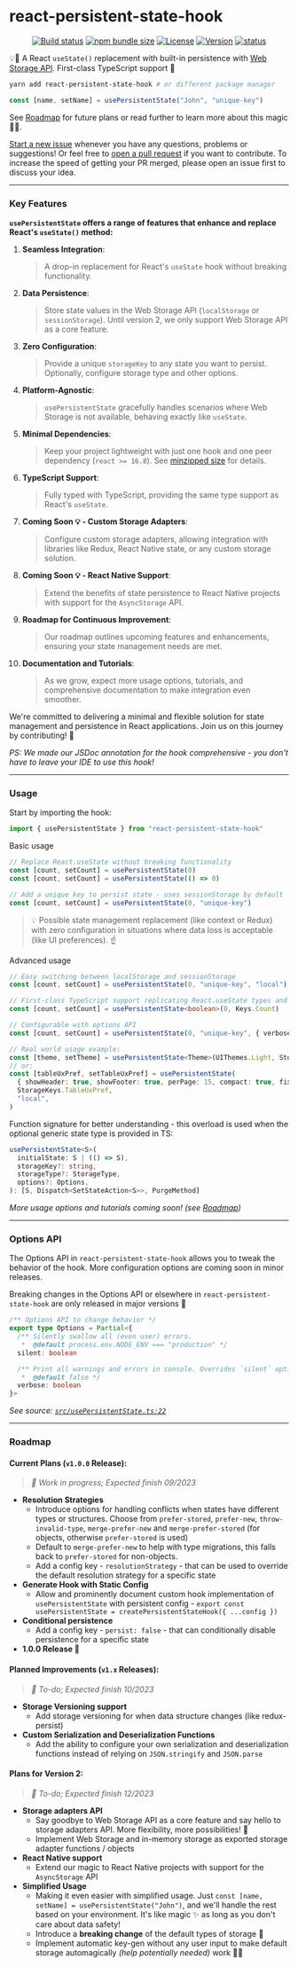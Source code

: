 # react-persistent-state-hook

<div align="center">

[![Build status](https://img.shields.io/github/actions/workflow/status/deniskabana/react-persistent-state-hook/pr-and-main-tests.yml?branch=main&style=for-the-badge)](/actions/workflows/pr-and-main-tests.yml)
[![npm bundle size](https://img.shields.io/bundlephobia/minzip/react-persistent-state-hook?style=for-the-badge)](https://bundlephobia.com/package/react-persistent-state-hook?style=for-the-badge)
[![License](https://img.shields.io/github/license/deniskabana/react-persistent-state-hook?style=for-the-badge)](./LICENSE)
[![Version](https://img.shields.io/npm/v/react-persistent-state-hook?style=for-the-badge)](https://www.npmjs.com/package/react-persistent-state-hook)
[![status](https://img.shields.io/badge/status-production_ready-green?style=for-the-badge)](https://www.npmjs.com/package/react-persistent-state-hook)

</div>

💡🧠 A React `useState()` replacement with built-in persistence with [Web Storage API](https://developer.mozilla.org/en-US/docs/Web/API/Web_Storage_API). First-class TypeScript support 💪

```bash
yarn add react-persistent-state-hook # or different package manager
```

```typescript
const [name, setName] = usePersistentState("John", "unique-key")
```

See [Roadmap](#roadmap) for future plans or read further to learn more about this magic 🧙‍♀️.

[Start a new issue](https://github.com/deniskabana/react-persistent-state-hook/issues) whenever you have any questions, problems or suggestions! Or feel free to [open a pull request](https://github.com/deniskabana/react-persistent-state-hook/pulls) if you want to contribute. To increase the speed of getting your PR merged, please open an issue first to discuss your idea.

---

### Key Features

**`usePersistentState` offers a range of features that enhance and replace React's `useState()` method:**

1. **Seamless Integration**:

   > A drop-in replacement for React's `useState` hook without breaking functionality.

2. **Data Persistence**:

   > Store state values in the Web Storage API (`localStorage` or `sessionStorage`). Until version 2, we only support Web Storage API as a core feature.

3. **Zero Configuration**:

   > Provide a unique `storageKey` to any state you want to persist. Optionally, configure storage type and other options.

4. **Platform-Agnostic**:

   > `usePersistentState` gracefully handles scenarios where Web Storage is not available, behaving exactly like `useState`.

5. **Minimal Dependencies**:

   > Keep your project lightweight with just one hook and one peer dependency (`react >= 16.8`). See [minzipped size](#react-persistent-state-hook) for details.

6. **TypeScript Support**:

   > Fully typed with TypeScript, providing the same type support as React's `useState`.

7. **Coming Soon 💡 - Custom Storage Adapters**:

   > Configure custom storage adapters, allowing integration with libraries like Redux, React Native state, or any custom storage solution.

8. **Coming Soon 💡 - React Native Support**:

   > Extend the benefits of state persistence to React Native projects with support for the `AsyncStorage` API.

9. **Roadmap for Continuous Improvement**:

   > Our roadmap outlines upcoming features and enhancements, ensuring your state management needs are met.

10. **Documentation and Tutorials**:
    > As we grow, expect more usage options, tutorials, and comprehensive documentation to make integration even smoother.

We're committed to delivering a minimal and flexible solution for state management and persistence in React applications. Join us on this journey by contributing! 🚀

_PS: We made our JSDoc annotation for the hook comprehensive - you don't have to leave your IDE to use this hook!_

---

### Usage

Start by importing the hook:

```typescript
import { usePersistentState } from "react-persistent-state-hook"
```

Basic usage

```typescript
// Replace React.useState without breaking functionality
const [count, setCount] = usePersistentState(0)
const [count, setCount] = usePersistentState(() => 0)

// Add a unique key to persist state - uses sessionStorage by default
const [count, setCount] = usePersistentState(0, "unique-key")
```

> 💡 Possible state management replacement (like context or Redux) with zero configuration in situations where data loss is acceptable (like UI preferences). ☝️

Advanced usage

```typescript
// Easy switching between localStorage and sessionStorage
const [count, setCount] = usePersistentState(0, "unique-key", "local")
```

```typescript
// First-class TypeScript support replicating React.useState types and overloads 🎉
const [count, setCount] = usePersistentState<boolean>(0, Keys.Count)
```

```typescript
// Configurable with options API
const [count, setCount] = usePersistentState(0, "unique-key", { verbose: true })
```

```typescript
// Real world usage example:
const [theme, setTheme] = usePersistentState<Theme>(UIThemes.Light, StorageKeys.Theme, "local")
// or:
const [tableUxPref, setTableUxPref] = usePersistentState(
  { showHeader: true, showFooter: true, perPage: 15, compact: true, fixedHeader: true },
  StorageKeys.TableUxPref,
  "local",
)
```

Function signature for better understanding - this overload is used when the optional generic state type is provided in TS:

```typescript
usePersistentState<S>(
  initialState: S | (() => S),
  storageKey?: string,
  storageType?: StorageType,
  options?: Options,
): [S, Dispatch<SetStateAction<S>>, PurgeMethod]
```

_More usage options and tutorials coming soon! (see [Roadmap](#roadmap))_

---

### Options API

The Options API in `react-persistent-state-hook` allows you to tweak the behavior of the hook. More configuration options are coming soon in minor releases.

Breaking changes in the Options API or elsewhere in `react-persistent-state-hook` are only released in major versions 🤞

```typescript
/** Options API to change behavior */
export type Options = Partial<{
  /** Silently swallow all (even user) errors.
   *  @default process.env.NODE_ENV === "production" */
  silent: boolean

  /** Print all warnings and errors in console. Overrides `silent` option.
   *  @default false */
  verbose: boolean
}>
```

_See source: [`src/usePersistentState.ts:22`](./src/usePersistentState.ts#L22)_

---

### Roadmap

#### Current Plans (`v1.0.0` Release):

> _🚧 Work in progress; Expected finish 09/2023_

- **Resolution Strategies**
  - Introduce options for handling conflicts when states have different types or structures. Choose from `prefer-stored`, `prefer-new`, `throw-invalid-type`, `merge-prefer-new` and `merge-prefer-stored` (for objects, otherwise `prefer-stored` is used)
  - Default to `merge-prefer-new` to help with type migrations, this falls back to `prefer-stored` for non-objects.
  - Add a config key - `resolutionStrategy` - that can be used to override the default resolution strategy for a specific state
- **Generate Hook with Static Config**
  - Allow and prominently document custom hook implementation of `usePersistentState` with persistent config - `export const usePersistentState = createPersistentStateHook({ ...config })`
- **Conditional persistence**
  - Add a config key - `persist: false` - that can conditionally disable persistence for a specific state
- **1.0.0 Release 🎉**

#### Planned Improvements (`v1.x` Releases):

> _📝 To-do; Expected finish 10/2023_

- **Storage Versioning support**
  - Add storage versioning for when data structure changes (like redux-persist)
- **Custom Serialization and Deserialization Functions**
  - Add the ability to configure your own serialization and deserialization functions instead of relying on `JSON.stringify` and `JSON.parse`

#### Plans for Version 2:

> _📝 To-do; Expected finish 12/2023_

- **Storage adapters API**
  - Say goodbye to Web Storage API as a core feature and say hello to storage adapters API. More flexibility, more possibilities! 🔄
  - Implement Web Storage and in-memory storage as exported storage adapter functions / objects
- **React Native support**
  - Extend our magic to React Native projects with support for the `AsyncStorage` API
- **Simplified Usage**
  - Making it even easier with simplified usage. Just `const [name, setName] = usePersistentState("John")`, and we'll handle the rest based on your environment. It's like magic ✨ as long as you don't care about data safety!
  - Introduce a **breaking change** of the default types of storage 🚨
  - Implement automatic key-gen without any user input to make default storage automagically _(help potentially needed)_ work 🧑‍🔬
